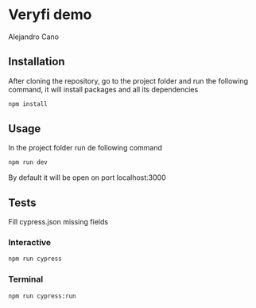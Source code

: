 # Veryfi demo

Alejandro Cano

## Installation

After cloning the repository, go to the project folder and run the following command, it will install packages and all its dependencies

```bash
npm install
```

## Usage

In the project folder run de following command

```bash
npm run dev
```

By default it will be open on port localhost:3000

## Tests

Fill cypress.json missing fields

### Interactive

```bash
npm run cypress
```

### Terminal

```bash
npm run cypress:run
```
